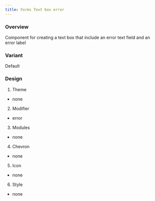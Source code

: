 ```yaml
---
title: Forms Text box error
---
```

### Overview
Component for creating a text box that include an error text field and an error label
### Variant
Default
### Design
1. Theme
 * none
2. Modifier
 * error
3. Modules
 * none
4. Chevron
 * none
5. Icon
 * none
6. Style
 * none
